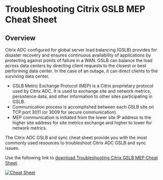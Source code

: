 ﻿---
layout: doc
h3InToc: true
contributedBy: Gene Whitaker
specialThanksTo: Adrianna Pellitteri
description: One-page summary of GSLB, MEP protocol and troubleshooting tips.
---
# Troubleshooting Citrix GSLB MEP Cheat Sheet

## Overview

Citrix ADC configured for global server load balancing (GSLB) provides for disaster recovery and ensures continuous availability of applications by protecting against points of failure in a WAN. GSLB can balance the load across data centers by directing client requests to the closest or best performing data center. In the case of an outage, it can direct clients to the surviving data center.

*  GSLB Metric Exchange Protocol (MEP) is a Citrix proprietary protocol used by Citrix ADC. It is used to exchange site and network metrics, persistence data, and other information to other sites participating in GSLB.
*  Communication process is accomplished between each GSLB site on TCP port 3011 (or 3009 for secure communication).
*  MEP communication is initiated from the lower site IP address to the higher site address for site metrics exchange and higher to lower for network metrics.

The Citrix ADC GSLB and sync cheat sheet provide you with the most commonly used resources to troubleshoot Citrix ADC GSLB and sync issues.

Use the following link to [download Troubleshooting Citrix GSLB MEP Cheat Sheet](/en-us/tech-zone/learn/downloads/diagrams-posters_cheat-sheet-adc-troubleshooting-gslb.pdf).

[![Cheat Sheet](/en-us/tech-zone/learn/media/diagrams-posters_cheat-sheet-adc-troubleshooting-gslb_1.png)](/en-us/tech-zone/learn/downloads/diagrams-posters_cheat-sheet-adc-troubleshooting-gslb.pdf)

